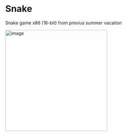 # Snake
Snake game x86 (16-bit) from previus summer vacation

<img width="320" alt="image" src="https://github.com/user-attachments/assets/7de08ce9-65df-46f6-b4fa-595d0cbff028" />
